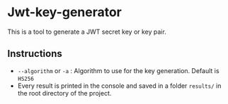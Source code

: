 # Jwt-key-generator
This is a tool to generate a JWT secret key or key pair.

## Instructions
- `--algorithm` or `-a` : Algorithm to use for the key generation. Default is `HS256`
- Every result is printed in the console and saved in a folder `results/` in the root directory of the project.

